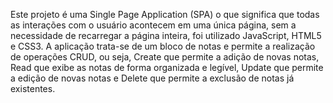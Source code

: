 Este projeto é uma Single Page Application (SPA) o que significa que todas
as interações com o usuário acontecem em uma única página, sem a necessidade de
recarregar a página inteira, foi  utilizado JavaScript, HTML5 e CSS3. A aplicação trata-se de um bloco de notas 
e permite a realização de operações CRUD, ou seja, 
Create que permite a adição de novas notas, 
Read que exibe as notas de forma organizada e legível,
Update que permite a edição de novas notas e
Delete que permite a exclusão de notas já existentes.
